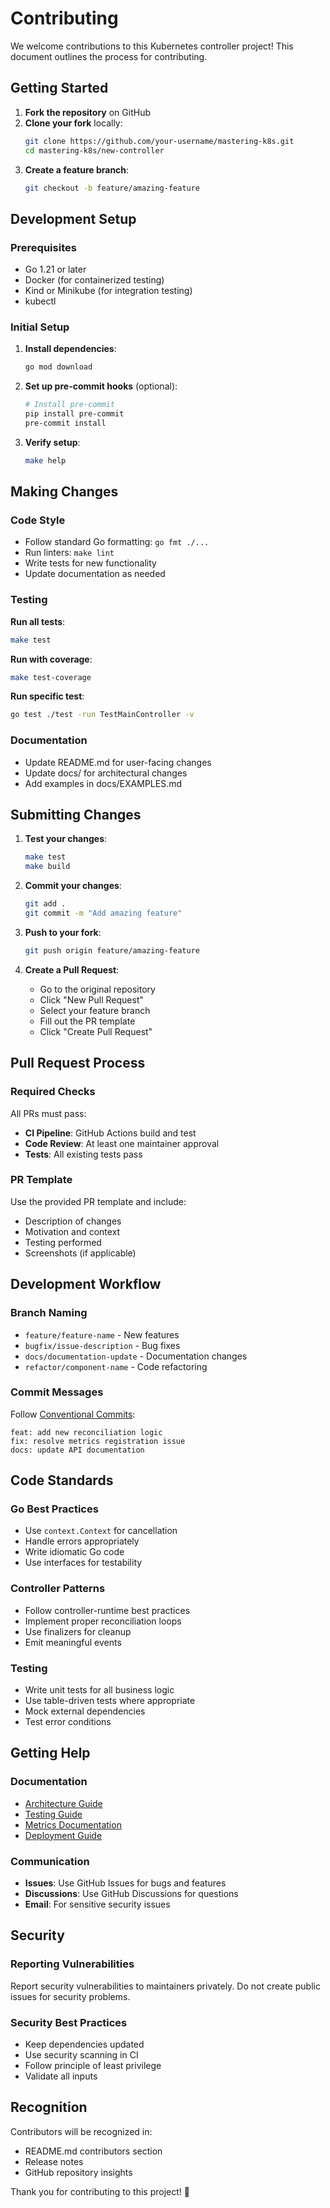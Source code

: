 # Contributing

We welcome contributions to this Kubernetes controller project! This document outlines the process for contributing.

## Getting Started

1. **Fork the repository** on GitHub
2. **Clone your fork** locally:
   ```bash
   git clone https://github.com/your-username/mastering-k8s.git
   cd mastering-k8s/new-controller
   ```
3. **Create a feature branch**:
   ```bash
   git checkout -b feature/amazing-feature
   ```

## Development Setup

### Prerequisites

- Go 1.21 or later
- Docker (for containerized testing)
- Kind or Minikube (for integration testing)
- kubectl

### Initial Setup

1. **Install dependencies**:
   ```bash
   go mod download
   ```

2. **Set up pre-commit hooks** (optional):
   ```bash
   # Install pre-commit
   pip install pre-commit
   pre-commit install
   ```

3. **Verify setup**:
   ```bash
   make help
   ```

## Making Changes

### Code Style

- Follow standard Go formatting: `go fmt ./...`
- Run linters: `make lint`
- Write tests for new functionality
- Update documentation as needed

### Testing

**Run all tests**:
```bash
make test
```

**Run with coverage**:
```bash
make test-coverage
```

**Run specific test**:
```bash
go test ./test -run TestMainController -v
```

### Documentation

- Update README.md for user-facing changes
- Update docs/ for architectural changes
- Add examples in docs/EXAMPLES.md

## Submitting Changes

1. **Test your changes**:
   ```bash
   make test
   make build
   ```

2. **Commit your changes**:
   ```bash
   git add .
   git commit -m "Add amazing feature"
   ```

3. **Push to your fork**:
   ```bash
   git push origin feature/amazing-feature
   ```

4. **Create a Pull Request**:
   - Go to the original repository
   - Click "New Pull Request"
   - Select your feature branch
   - Fill out the PR template
   - Click "Create Pull Request"

## Pull Request Process

### Required Checks

All PRs must pass:
- **CI Pipeline**: GitHub Actions build and test
- **Code Review**: At least one maintainer approval
- **Tests**: All existing tests pass

### PR Template

Use the provided PR template and include:
- Description of changes
- Motivation and context
- Testing performed
- Screenshots (if applicable)

## Development Workflow

### Branch Naming

- `feature/feature-name` - New features
- `bugfix/issue-description` - Bug fixes
- `docs/documentation-update` - Documentation changes
- `refactor/component-name` - Code refactoring

### Commit Messages

Follow [Conventional Commits](https://conventionalcommits.org/):

```
feat: add new reconciliation logic
fix: resolve metrics registration issue
docs: update API documentation
```

## Code Standards

### Go Best Practices

- Use `context.Context` for cancellation
- Handle errors appropriately
- Write idiomatic Go code
- Use interfaces for testability

### Controller Patterns

- Follow controller-runtime best practices
- Implement proper reconciliation loops
- Use finalizers for cleanup
- Emit meaningful events

### Testing

- Write unit tests for all business logic
- Use table-driven tests where appropriate
- Mock external dependencies
- Test error conditions

## Getting Help

### Documentation

- [Architecture Guide](docs/ARCHITECTURE.md)
- [Testing Guide](docs/TESTING.md)
- [Metrics Documentation](docs/METRICS.md)
- [Deployment Guide](DEPLOYMENT.md)

### Communication

- **Issues**: Use GitHub Issues for bugs and features
- **Discussions**: Use GitHub Discussions for questions
- **Email**: For sensitive security issues

## Security

### Reporting Vulnerabilities

Report security vulnerabilities to maintainers privately. Do not create public issues for security problems.

### Security Best Practices

- Keep dependencies updated
- Use security scanning in CI
- Follow principle of least privilege
- Validate all inputs

## Recognition

Contributors will be recognized in:
- README.md contributors section
- Release notes
- GitHub repository insights

Thank you for contributing to this project! 🚀